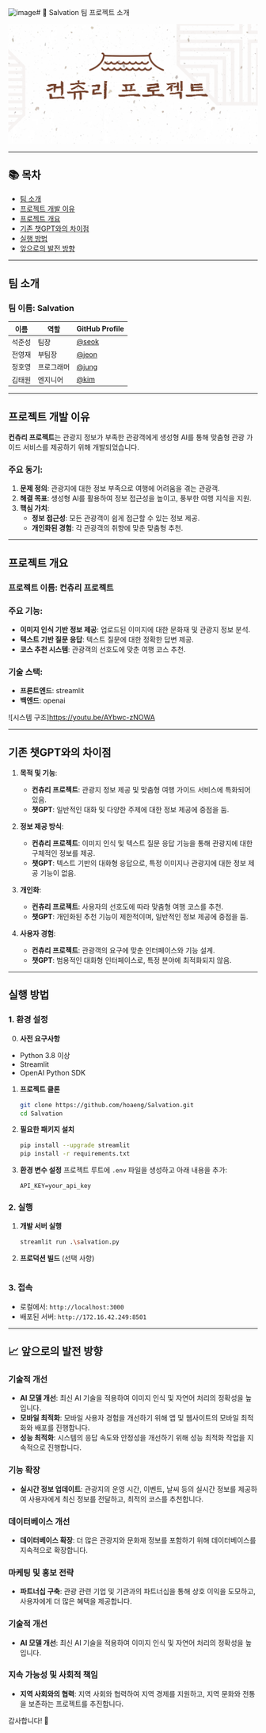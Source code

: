 ![image](https://github.com/user-attachments/assets/c6adfb13-96de-4660-81eb-749b20e2259c)# 🌟 Salvation 팀 프로젝트 소개

![LoGo](https://github.com/gerrard8888/rfrf/blob/main/ss.png?raw=true)

---

## 📚 목차
- [팀 소개](#팀-소개)
- [프로젝트 개발 이유](#프로젝트-개발-이유)
- [프로젝트 개요](#프로젝트-개요)
- [기존 챗GPT와의 차이점](#기존-챗gpt와의-차이점)
- [실행 방법](#실행-방법)
- [앞으로의 발전 방향](#📈-앞으로의-발전-방향)

---

## 팀 소개

### 팀 이름: **Salvation**

| 이름          | 역할           | GitHub Profile                                   |
|---------------|----------------|-------------------------------------------------|
| 석준성       | 팀장           | [@seok](https://github.com/JunSeong0820)         |
| 전영재       | 부팀장         | [@jeon](https://github.com/gerrard8888)        |
| 정호영       | 프로그래머     | [@jung](https://github.com/hoaeng/Salvation)   |
| 김태원       | 엔지니어       | [@kim](https://github.com/cronak2355)          |

---

## 프로젝트 개발 이유

**컨츄리 프로젝트**는 관광지 정보가 부족한 관광객에게 생성형 AI를 통해 맞춤형 관광 가이드 서비스를 제공하기 위해 개발되었습니다.

### 주요 동기:
1. **문제 정의**: 관광지에 대한 정보 부족으로 여행에 어려움을 겪는 관광객.
2. **해결 목표**: 생성형 AI를 활용하여 정보 접근성을 높이고, 풍부한 여행 지식을 지원.
3. **핵심 가치**:
   - **정보 접근성**: 모든 관광객이 쉽게 접근할 수 있는 정보 제공.
   - **개인화된 경험**: 각 관광객의 취향에 맞춘 맞춤형 추천.

---

## 프로젝트 개요

### 프로젝트 이름: **컨츄리 프로젝트**

### 주요 기능:
- **이미지 인식 기반 정보 제공**: 업로드된 이미지에 대한 문화재 및 관광지 정보 분석.
- **텍스트 기반 질문 응답**: 텍스트 질문에 대한 정확한 답변 제공.
- **코스 추천 시스템**: 관광객의 선호도에 맞춘 여행 코스 추천.

### 기술 스택:
- **프론트엔드**: streamlit
- **백엔드**: openai

![시스템 구조]https://youtu.be/AYbwc-zNOWA

---

## 기존 챗GPT와의 차이점

1. **목적 및 기능**:
   - **컨츄리 프로젝트**: 관광지 정보 제공 및 맞춤형 여행 가이드 서비스에 특화되어 있음.
   - **챗GPT**: 일반적인 대화 및 다양한 주제에 대한 정보 제공에 중점을 둠.

2. **정보 제공 방식**:
   - **컨츄리 프로젝트**: 이미지 인식 및 텍스트 질문 응답 기능을 통해 관광지에 대한 구체적인 정보를 제공.
   - **챗GPT**: 텍스트 기반의 대화형 응답으로, 특정 이미지나 관광지에 대한 정보 제공 기능이 없음.

3. **개인화**:
   - **컨츄리 프로젝트**: 사용자의 선호도에 따라 맞춤형 여행 코스를 추천.
   - **챗GPT**: 개인화된 추천 기능이 제한적이며, 일반적인 정보 제공에 중점을 둠.

4. **사용자 경험**:
   - **컨츄리 프로젝트**: 관광객의 요구에 맞춘 인터페이스와 기능 설계.
   - **챗GPT**: 범용적인 대화형 인터페이스로, 특정 분야에 최적화되지 않음.

---

## 실행 방법

### 1. 환경 설정

0. **사전 요구사항**
- Python 3.8 이상
- Streamlit
- OpenAI Python SDK


1. **프로젝트 클론**
   ```bash
   git clone https://github.com/hoaeng/Salvation.git
   cd Salvation
   ```

2. **필요한 패키지 설치**
   ```bash
   pip install --upgrade streamlit
   pip install -r requirements.txt
   ```

3. **환경 변수 설정**
   프로젝트 루트에 `.env` 파일을 생성하고 아래 내용을 추가:
   ```env
   API_KEY=your_api_key
   ```

### 2. 실행
1. **개발 서버 실행**
   ```bash
   streamlit run .\salvation.py
   ```

2. **프로덕션 빌드** (선택 사항)
   ```bash
   ```

### 3. 접속
   - 로컬에서: `http://localhost:3000`
   - 배포된 서버: `http://172.16.42.249:8501`
---



## 📈 앞으로의 발전 방향

### 기술적 개선
- **AI 모델 개선**: 최신 AI 기술을 적용하여 이미지 인식 및 자연어 처리의 정확성을 높입니다.
- **모바일 최적화**: 모바일 사용자 경험을 개선하기 위해 앱 및 웹사이트의 모바일 최적화와 배포를 진행합니다.
- **성능 최적화**: 시스템의 응답 속도와 안정성을 개선하기 위해 성능 최적화 작업을 지속적으로 진행합니다.

### 기능 확장
- **실시간 정보 업데이트**: 관광지의 운영 시간, 이벤트, 날씨 등의 실시간 정보를 제공하여 사용자에게 최신 정보를 전달하고, 최적의 코스를 추천합니다.

### 데이터베이스 개선
- **데이터베이스 확장**: 더 많은 관광지와 문화재 정보를 포함하기 위해 데이터베이스를 지속적으로 확장합니다.

### 마케팅 및 홍보 전략
- **파트너십 구축**: 관광 관련 기업 및 기관과의 파트너십을 통해 상호 이익을 도모하고, 사용자에게 더 많은 혜택을 제공합니다.
  
### 기술적 개선
  - **AI 모델 개선**: 최신 AI 기술을 적용하여 이미지 인식 및 자연어 처리의 정확성을 높입니다.

### 지속 가능성 및 사회적 책임
- **지역 사회와의 협력**: 지역 사회와 협력하여 지역 경제를 지원하고, 지역 문화와 전통을 보존하는 프로젝트를 추진합니다.


감사합니다! 🙌
